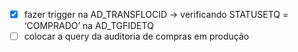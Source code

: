 - [x] fazer trigger na AD_TRANSFLOCID → verificando STATUSETQ = ‘COMPRADO’ na AD_TGFIDETQ
- [ ] colocar a query da auditoria de compras em produção